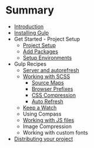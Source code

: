 # Summary

* [Introduction](README.md)
* [Installing Gulp](installing_gulp.md)
* Get Started - Project Setup
   * [Project Setup](project_setup.md)
   * [Add Packages](add_packages.md)
   * [Setup Environments](setup_environments.md)
* Gulp Recipes
   * [Server and autorefresh](server_and_autorefresh.md)
   * [Working with SCSS](working_with_scss.md)
       * [Source Maps](source_maps.md)
       * [Browser Prefixes](browser_prefixes.md)
       * [CSS Compression](css_compression.md)
       * [Auto Refresh](auto_refresh.md)
   * [Keep a Watch](keep_a_watch.md)
   * Using Compass
   * [Working with JS files](working_with_js_files.md)
   * Image Compression
   * Working with custom fonts
* [Distributing your project](distributing_your_project.md)

